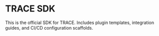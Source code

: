 # TRACE SDK

This is the official SDK for TRACE. Includes plugin templates, integration guides, and CI/CD configuration scaffolds.
